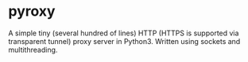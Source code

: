 pyroxy
======

A simple tiny (several hundred of lines) HTTP (HTTPS is supported via transparent tunnel) proxy server in Python3. Written using sockets and multithreading.
